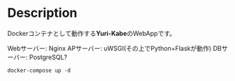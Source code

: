 # Description
Dockerコンテナとして動作する**Yuri-Kabe**のWebAppです。

Webサーバー: Nginx
APサーバー: uWSGI(その上でPython+Flaskが動作)
DBサーバー: PostgreSQL?


`docker-compose up -d`

